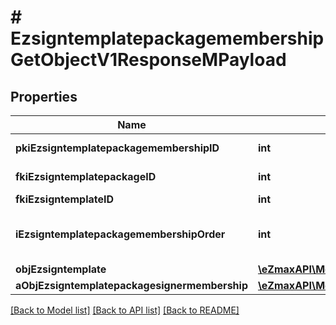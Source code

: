# # EzsigntemplatepackagemembershipGetObjectV1ResponseMPayload

## Properties

Name | Type | Description | Notes
------------ | ------------- | ------------- | -------------
**pkiEzsigntemplatepackagemembershipID** | **int** | The unique ID of the Ezsigntemplatepackagemembership |
**fkiEzsigntemplatepackageID** | **int** | The unique ID of the Ezsigntemplatepackage |
**fkiEzsigntemplateID** | **int** | The unique ID of the Ezsigntemplate |
**iEzsigntemplatepackagemembershipOrder** | **int** | The order in which the Ezsigntemplate will be imported when using an Ezsigntemplatepackage. |
**objEzsigntemplate** | [**\eZmaxAPI\Model\EzsigntemplateResponseCompound**](EzsigntemplateResponseCompound.md) |  |
**aObjEzsigntemplatepackagesignermembership** | [**\eZmaxAPI\Model\EzsigntemplatepackagesignermembershipResponseCompound[]**](EzsigntemplatepackagesignermembershipResponseCompound.md) |  |

[[Back to Model list]](../../README.md#models) [[Back to API list]](../../README.md#endpoints) [[Back to README]](../../README.md)
